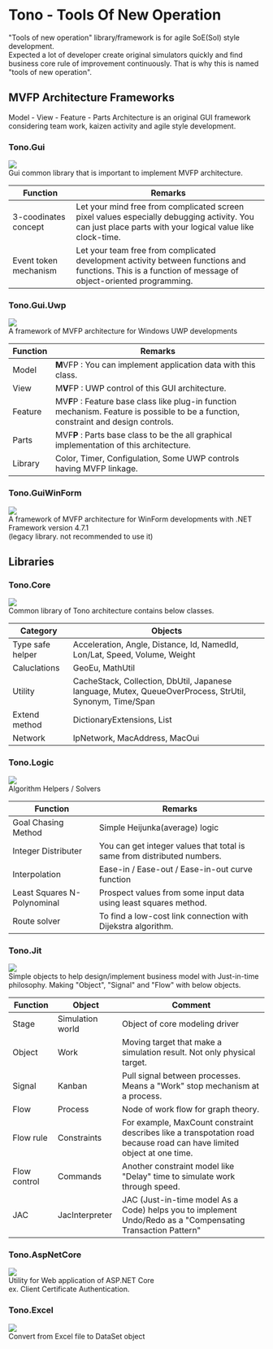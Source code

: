 # Tono - Tools Of New Operation

"Tools of new operation" library/framework is for agile SoE(SoI) style development.   
Expected a lot of developer create original simulators quickly and find business core rule of improvement continuously. That is why this is named "tools of new operation".

## MVFP Architecture Frameworks
Model - View - Feature - Parts Architecture is an original GUI framework considering team work, kaizen activity and agile style development.

### Tono.Gui
![](https://aqtono.com/tomarika/tono/TonoGuiIcon.png)  
Gui common library that is important to implement MVFP architecture.

Function|Remarks
-|-
3-coodinates concept|Let your mind free from complicated screen pixel values especially debugging activity. You can just place parts with your logical value like clock-time.
Event token  mechanism|Let your team free from complicated development activity between functions and functions. This is a function of message of object-oriented programming.

### Tono.Gui.Uwp
![](https://aqtono.com/tomarika/tono/TonoGuiUwpIcon.png)  
A framework of MVFP architecture for Windows UWP developments

Function|Remarks
-|-
Model|**M**VFP : You can implement application data with this class.
View|M**V**FP : UWP control of this GUI architecture.
Feature|MV**F**P : Feature base class like plug-in function mechanism. Feature is possible to be a function, constraint and design controls.
Parts|MVF**P** : Parts base class to be the all graphical implementation of this architecture.
Library|Color, Timer, Configulation, Some UWP controls having MVFP linkage.

### Tono.GuiWinForm
![](https://aqtono.com/tomarika/tono/TonoGuiWinFormIcon.png)  
A framework of MVFP architecture for WinForm developments with .NET Framework version 4.7.1  
(legacy library. not recommended to use it)

## Libraries

### Tono.Core
![](https://aqtono.com/tomarika/tono/TonoCoreIcon.png)  
Common library of Tono architecture contains below classes.

Category|Objects
-|-
Type safe helper|Acceleration, Angle, Distance, Id, NamedId, Lon/Lat, Speed, Volume, Weight
Caluclations|GeoEu, MathUtil
Utility|CacheStack, Collection, DbUtil, Japanese language, Mutex, QueueOverProcess, StrUtil, Synonym, Time/Span
Extend method|DictionaryExtensions, List
Network|IpNetwork, MacAddress, MacOui

### Tono.Logic
![](https://aqtono.com/tomarika/tono/TonoLogicIcon.png)  
Algorithm Helpers / Solvers

Function|Remarks
-|-
Goal Chasing Method|Simple Heijunka(average) logic
Integer Distributer|You can get integer values that total is same from distributed numbers.
Interpolation|Ease-in / Ease-out / Ease-in-out curve function
Least Squares N-Polynominal|Prospect values from some input data using least squares method.
Route solver|To find a low-cost link connection with Dijekstra algorithm.

### Tono.Jit
![](https://aqtono.com/tomarika/tono/TonoJitIcon.png)  
Simple objects to help design/implement business model with Just-in-time philosophy. Making "Object", "Signal" and "Flow" with below objects.

Function|Object|Comment
-|-|-
Stage|Simulation world|Object of core modeling driver
Object|Work|Moving target that make a simulation result. Not only physical target.
Signal|Kanban|Pull signal between processes. Means a "Work" stop mechanism at a process.
Flow|Process|Node of work flow for graph theory.
Flow rule|Constraints|For example, MaxCount constraint describes like a transpotation road because road can have limited object at one time.
Flow control|Commands|Another constraint model like "Delay" time to simulate work through speed.
JAC|JacInterpreter|JAC (Just-in-time model As a Code) helps you to implement Undo/Redo as a "Compensating Transaction Pattern"

### Tono.AspNetCore
![](https://aqtono.com/tomarika/tono/TonoAspNetCoreIcon.png)  
Utility for Web application of ASP.NET Core   
ex. Client Certificate Authentication.

### Tono.Excel
![](https://aqtono.com/tomarika/tono/TonoExcelIcon.png)  
Convert from Excel file to DataSet object



